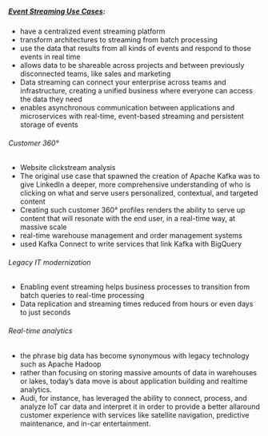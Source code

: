 ##### [Event Streaming Use Cases](https://www.confluent.io/resources/ebook/five-event-streaming-use-cases/): 
- have a centralized event streaming platform
- transform architectures to streaming from batch processing
- use the data that results from all kinds of events and respond to those events in real time
- allows data to be shareable across projects and between previously disconnected teams, like sales and marketing
- Data streaming can connect your enterprise across teams and infrastructure, creating a unified business where everyone can access the data they need
- enables asynchronous communication between applications and microservices with real-time, event-based streaming and persistent storage of events

###### Customer 360°
- Website clickstream analysis
- The original use case that spawned the creation of Apache Kafka was to give LinkedIn a deeper, more comprehensive understanding of who is clicking on what and serve users personalized, contextual, and targeted content
- Creating such customer 360° profiles renders the ability to serve up content that will resonate with the end user, in a real-time way, at massive scale
- real-time warehouse management and order management systems
- used Kafka Connect to write services that link Kafka with BigQuery

###### Legacy IT modernization
- Enabling event streaming helps business processes to transition from batch queries to real-time processing
- Data replication and streaming times reduced from hours or even days to just seconds

###### Real-time analytics
-  the phrase big data has become synonymous with legacy technology such as Apache Hadoop
-  rather than focusing on storing massive amounts of data in warehouses or lakes, today’s data move is about application building and realtime analytics.
-  Audi, for instance, has leveraged the ability to connect, process, and analyze IoT car data and interpret it in order to provide a better allaround customer experience with services like satellite navigation, predictive maintenance, and in-car entertainment.


